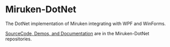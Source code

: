 # Miruken-DotNet
The DotNet implementation of Miruken integrating with  WPF and WinForms.

[SourceCode, Demos, and Documentation](https://github.com/Miruken-DotNet "Miruken-DotNet") are in the Miruken-DotNet repositories.
